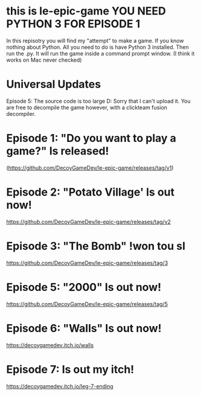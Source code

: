 # this is le-epic-game YOU NEED PYTHON 3 FOR EPISODE 1
In this repisotry you will find my "attempt" to make a game.
If you know nothing about Python. All you need to do is have
Python 3 installed. Then run the .py. It will run the game
inside a command prompt window. (I think it works on Mac never checked)

# Universal Updates
Episode 5: The source code is too large D:
Sorry that I can't upload it. You are free
to decompile the game however, with a clickteam
fusion decompiler.

# Episode 1: "Do you want to play a game?" Is released! 
(https://github.com/DecoyGameDev/le-epic-game/releases/tag/v1)

# Episode 2: "Potato Village' Is out now!
https://github.com/DecoyGameDev/le-epic-game/releases/tag/v2

# Episode 3: "The Bomb" !won tou sI
https://github.com/DecoyGameDev/le-epic-game/releases/tag/3

# Episode 5: "2000" Is out now!
https://github.com/DecoyGameDev/le-epic-game/releases/tag/5

# Episode 6: "Walls" Is out now!

https://decoygamedev.itch.io/walls

# Episode 7: Is out my itch!
https://decoygamedev.itch.io/leg-7-ending

